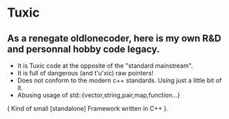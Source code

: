 # Tuxic
As a renegate oldlonecoder, here is my own R&amp;D and personnal hobby code legacy.
----------------------------------------------------------------------------------
* It is Tuxic code at the opposite of the "standard mainstream". 
* It is full of dangerous (and t'u'xic) raw pointers!
* Does not conform to the modern c++ standards. Using just a little bit of it.
* Abusing usage of std::{vector,string,pair,map,function...}

(  Kind of small [standalone] Framework written in C++ ).
